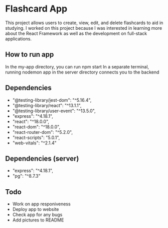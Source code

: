 # Flashcard App

This project allows users to create, view, edit, and delete flashcards to aid in studying. I worked on this project because I was interested in learning more about the React Framework as well as the development on full-stack applications.

## How to run app

In the my-app directory, you can run npm start
In a separate terminal, running nodemon app in the server directory connects you to the backend

## Dependencies

- "@testing-library/jest-dom": "^5.16.4",
- "@testing-library/react": "^13.1.1",
- "@testing-library/user-event": "^13.5.0",
- "express": "^4.18.1",
- "react": "^18.0.0",
- "react-dom": "^18.0.0",
- "react-router-dom": "^5.2.0",
- "react-scripts": "5.0.1",
- "web-vitals": "^2.1.4"

## Dependencies (server)

- "express": "^4.18.1",
- "pg": "^8.7.3"

## Todo

- Work on app responiveness
- Deploy app to website
- Check app for any bugs
- Add pictures to README
